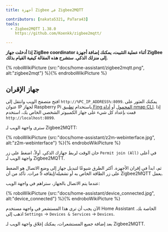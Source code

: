 ```yaml
---
title: أجهزة Zigbee في Zigbee2MQTT

contributors: [nakata5321, PaTara43]
tools:
  - Zigbee2MQTT 1.38.0
    https://github.com/Koenkk/zigbee2mqtt/

---
```


**إذا أدخلت جهاز ZigBee coordinator أثناء عملية التثبيت، يمكنك إضافة أجهزة ZigBee إلى منزلك الذكي. ستشرح هذه المقالة كيفية القيام بذلك.**

{% roboWikiPicture {src:"docs/home-assistant/zigbee2mqtt.png", alt:"zigbee2mqt"} %}{% endroboWikiPicture %}

## جهاز الإقران

افتح متصفح الويب وانتقل إلى `http://%PC_IP_ADDRESS%:8099`. يمكنك العثور على عنوان IP لجهاز Raspberry Pi باستخدام [تطبيق Fing المحمول](https://www.fing.com/products) أو [أداة nmap CLI](https://vitux.com/find-devices-connected-to-your-network-with-nmap/). إذا قمت بإعداد كل شيء على جهاز الكمبيوتر الشخصي الخاص بك، استخدم `http://localhost:8099`.

سترى واجهة الويب لـ Zigbee2MQTT:


{% roboWikiPicture {src:"docs/home-assistant/z2m-webinterface.jpg", alt:"z2m-webinterface"} %}{% endroboWikiPicture %}


حان الوقت لربط جهازك الذكي.
أولاً، اضغط على زر `Permit join (All)` في أعلى واجهة الويب لـ Zigbee2MQTT.

ثم، ابدأ في إقران الأجهزة. أكثر الطرق شيوعًا لتبديل جهاز إلى وضع الاتصال هو الضغط على زر الطاقة الخاص به أو تشغيله/إيقافه 5 مرات. تأكد من أن Zigbee2MQTT يعمل.

عندما يتم الاتصال بالجهاز، ستراهم في واجهة الويب:

{% roboWikiPicture {src:"docs/home-assistant/device_connected.jpg", alt:"device_connected"} %}{% endroboWikiPicture %}

الآن يجب أن ترى هذا المستشعر في واجهة مستخدم Home Assistant الخاصة بك. اذهب إلى `Settings` -> `Devices & Services` -> `Devices`.

بعد إضافة جميع المستشعرات، يمكنك إغلاق واجهة الويب لـ Zigbee2MQTT.
